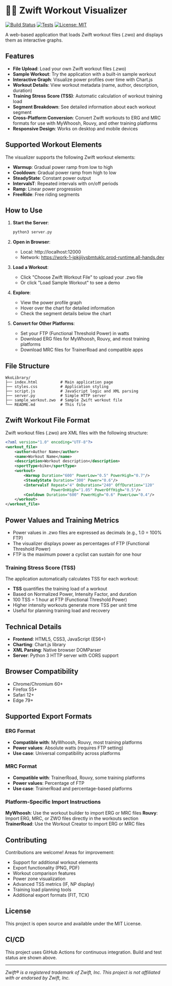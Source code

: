 # 🚴‍♂️ Zwift Workout Visualizer

[![Build Status](https://github.com/<your-username>/<your-repo>/actions/workflows/ci.yml/badge.svg)](https://github.com/<your-username>/<your-repo>/actions)
[![Tests](https://github.com/<your-username>/<your-repo>/actions/workflows/ci.yml/badge.svg?event=push)](https://github.com/<your-username>/<your-repo>/actions)
[![License: MIT](https://img.shields.io/badge/License-MIT-yellow.svg)](LICENSE)

A web-based application that loads Zwift workout files (.zwo) and displays them as interactive graphs.

## Features

- **File Upload**: Load your own Zwift workout files (.zwo)
- **Sample Workout**: Try the application with a built-in sample workout
- **Interactive Graph**: Visualize power profiles over time with Chart.js
- **Workout Details**: View workout metadata (name, author, description, duration)
- **Training Stress Score (TSS)**: Automatic calculation of workout training load
- **Segment Breakdown**: See detailed information about each workout segment
- **Cross-Platform Conversion**: Convert Zwift workouts to ERG and MRC formats for use with MyWhoosh, Rouvy, and other training platforms
- **Responsive Design**: Works on desktop and mobile devices

## Supported Workout Elements

The visualizer supports the following Zwift workout elements:

- **Warmup**: Gradual power ramp from low to high
- **Cooldown**: Gradual power ramp from high to low  
- **SteadyState**: Constant power output
- **IntervalsT**: Repeated intervals with on/off periods
- **Ramp**: Linear power progression
- **FreeRide**: Free riding segments

## How to Use

1. **Start the Server**:
   ```bash
   python3 server.py
   ```

2. **Open in Browser**:
   - Local: http://localhost:12000
   - Network: https://work-1-jpkjjijvsbmtuklc.prod-runtime.all-hands.dev

3. **Load a Workout**:
   - Click "Choose Zwift Workout File" to upload your .zwo file
   - Or click "Load Sample Workout" to see a demo

4. **Explore**:
   - View the power profile graph
   - Hover over the chart for detailed information
   - Check the segment details below the chart

5. **Convert for Other Platforms**:
   - Set your FTP (Functional Threshold Power) in watts
   - Download ERG files for MyWhoosh, Rouvy, and most training platforms
   - Download MRC files for TrainerRoad and compatible apps

## File Structure

```
WkoLibrary/
├── index.html          # Main application page
├── styles.css          # Application styling
├── script.js           # JavaScript logic and XML parsing
├── server.py           # Simple HTTP server
├── sample_workout.zwo  # Sample Zwift workout file
└── README.md           # This file
```

## Zwift Workout File Format

Zwift workout files (.zwo) are XML files with the following structure:

```xml
<?xml version="1.0" encoding="UTF-8"?>
<workout_file>
    <author>Author Name</author>
    <name>Workout Name</name>
    <description>Workout description</description>
    <sportType>bike</sportType>
    <workout>
        <Warmup Duration="600" PowerLow="0.5" PowerHigh="0.7"/>
        <SteadyState Duration="300" Power="0.6"/>
        <IntervalsT Repeat="4" OnDuration="240" OffDuration="120" 
                    PowerOnHigh="1.05" PowerOffHigh="0.5"/>
        <Cooldown Duration="600" PowerHigh="0.6" PowerLow="0.4"/>
    </workout>
</workout_file>
```

## Power Values and Training Metrics

- Power values in .zwo files are expressed as decimals (e.g., 1.0 = 100% FTP)
- The visualizer displays power as percentages of FTP (Functional Threshold Power)
- FTP is the maximum power a cyclist can sustain for one hour

### Training Stress Score (TSS)

The application automatically calculates TSS for each workout:

- **TSS** quantifies the training load of a workout
- Based on Normalized Power, Intensity Factor, and duration
- 100 TSS = 1 hour at FTP (Functional Threshold Power)
- Higher intensity workouts generate more TSS per unit time
- Useful for planning training load and recovery

## Technical Details

- **Frontend**: HTML5, CSS3, JavaScript (ES6+)
- **Charting**: Chart.js library
- **XML Parsing**: Native browser DOMParser
- **Server**: Python 3 HTTP server with CORS support

## Browser Compatibility

- Chrome/Chromium 60+
- Firefox 55+
- Safari 12+
- Edge 79+

## Supported Export Formats

### ERG Format
- **Compatible with**: MyWhoosh, Rouvy, most training platforms
- **Power values**: Absolute watts (requires FTP setting)
- **Use case**: Universal compatibility across platforms

### MRC Format  
- **Compatible with**: TrainerRoad, Rouvy, some training platforms
- **Power values**: Percentage of FTP
- **Use case**: TrainerRoad and percentage-based platforms

### Platform-Specific Import Instructions

**MyWhoosh**: Use the workout builder to import ERG or MRC files
**Rouvy**: Import ERG, MRC, or ZWO files directly in the workouts section
**TrainerRoad**: Use the Workout Creator to import ERG or MRC files

## Contributing

Contributions are welcome! Areas for improvement:

- Support for additional workout elements
- Export functionality (PNG, PDF)
- Workout comparison features
- Power zone visualization
- Advanced TSS metrics (IF, NP display)
- Training load planning tools
- Additional export formats (FIT, TCX)

## License

This project is open source and available under the MIT License.

## CI/CD

This project uses GitHub Actions for continuous integration. Build and test status are shown above.

---

*Zwift® is a registered trademark of Zwift, Inc. This project is not affiliated with or endorsed by Zwift, Inc.*
